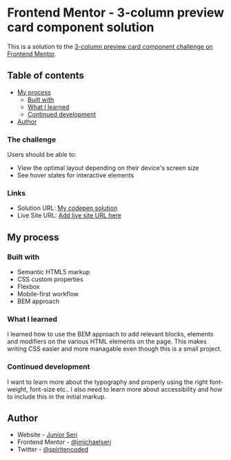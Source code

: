 # Frontend Mentor - 3-column preview card component solution

This is a solution to the [3-column preview card component challenge on Frontend Mentor](https://www.frontendmentor.io/challenges/3column-preview-card-component-pH92eAR2-). 

## Table of contents

- [My process](#my-process)
  - [Built with](#built-with)
  - [What I learned](#what-i-learned)
  - [Continued development](#continued-development)
- [Author](#author)

### The challenge
Users should be able to:

- View the optimal layout depending on their device's screen size
- See hover states for interactive elements
### Links

- Solution URL: [My codepen solution](https://codepen.io/JuniorSeri/full/OJmgyBj)
- Live Site URL: [Add live site URL here](https://your-live-site-url.com)

## My process

### Built with

- Semantic HTML5 markup
- CSS custom properties
- Flexbox
- Mobile-first workflow
- BEM approach
### What I learned

I learned how to use the BEM approach to add relevant blocks, elements and modifiers on the various HTML elements on the page. This makes writing CSS easier and more managable even though this is a small project.

### Continued development

I want to learn more about the typography and properly using the right font-weight, font-size etc.. I also need to learn more about accessibility and how to include this in the initial markup.

## Author

- Website - [Junior Seri](https://www.your-site.com)
- Frontend Mentor - [@jmichaelseri](https://www.frontendmentor.io/profile/jmichaelseri)
- Twitter - [@spiritencoded](https://twitter.com/spiritencoded)
